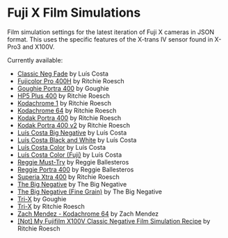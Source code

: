 Fuji X Film Simulations
=======================

Film simulation settings for the latest iteration of Fuji X cameras in JSON
format.  This uses the specific features of the X-trans IV sensor found in
X-Pro3 and X100V.

Currently available:

* [Classic Neg Fade][1] by Luís Costa
* [Fujicolor Pro 400H][2] by Ritchie Roesch
* [Goughie Portra 400][3] by Goughie
* [HP5 Plus 400][4] by Ritchie Roesch
* [Kodachrome 1][5] by Ritchie Roesch
* [Kodachrome 64][6] by Ritchie Roesch
* [Kodak Portra 400][7] by Ritchie Roesch
* [Kodak Portra 400 v2][8] by Ritchie Roesch
* [Luís Costa Big Negative][9] by Luís Costa
* [Luís Costa Black and White][10] by Luís Costa
* [Luís Costa Color][11] by Luís Costa
* [Luís Costa Color (Fuji)][12] by Luís Costa
* [Reggie Must-Try][13] by Reggie Ballesteros
* [Reggie Portra 400][14] by Reggie Ballesteros
* [Superia Xtra 400][15] by Ritchie Roesch
* [The Big Negative][16] by The Big Negative
* [The Big Negative (Fine Grain)][17] by The Big Negative
* [Tri-X][18] by Goughie
* [Tri-X][19] by Ritchie Roesch
* [Zach Mendez - Kodachrome 64][20] by Zach Mendez
* [[Not] My Fujifilm X100V Classic Negative Film Simulation Recipe][21] by Ritchie Roesch

[1]: https://lifeunintended.com/2021/08/06/the-7-custom-fujifilm-recipes-on-my-camera-right-now/
[2]: https://fujixweekly.com/2021/05/16/fujifilm-x100v-x-trans-iv-film-simulation-recipe-fujicolor-pro-400h/
[3]: https://www.youtube.com/watch?v=KPYFHqzxFKI
[4]: https://fujixweekly.com/2022/03/23/fujifilm-x-trans-iv-film-simulation-recipe-ilford-hp5-plus-400/
[5]: https://fujixweekly.com/2020/05/27/my-fujifilm-x100v-kodachrome-64-film-simulation-recipe/
[6]: https://fujixweekly.com/2020/05/27/my-fujifilm-x100v-kodachrome-64-film-simulation-recipe/
[7]: https://fujixweekly.com/2020/06/10/fujifilm-x100v-film-simulation-kodak-portra-400/
[8]: https://fujixweekly.com/2020/12/30/fujifilm-x100v-film-simulation-recipe-kodak-portra-400-v2/
[9]: https://lifeunintended.com/2021/08/06/the-7-custom-fujifilm-recipes-on-my-camera-right-now/
[10]: https://lifeunintended.com/articles/my-favorite-fujifilm-film-simulation-settings/
[11]: https://lifeunintended.com/articles/my-favorite-fujifilm-film-simulation-settings/
[12]: https://lifeunintended.com/articles/my-favorite-fujifilm-film-simulation-settings/
[13]: https://www.youtube.com/watch?v=VHK0TiVmbU4
[14]: https://fujixweekly.com/2022/06/11/fujifilm-x-trans-iv-film-simulation-recipe-reggies-portra/
[15]: https://fujixweekly.com/2020/11/10/fujifilm-x100v-film-simulation-recipe-superia-xtra-400/
[16]: https://www.youtube.com/watch?v=LBBe8yIZcak
[17]: https://www.youtube.com/watch?v=LBBe8yIZcak
[18]: https://www.youtube.com/watch?v=UKa8L7VLa5Y
[19]: https://fujixweekly.com/2020/06/18/fujifilm-x100v-film-simulation-recipe-kodak-tri-x-400/
[20]: https://www.youtube.com/watch?v=9rLXZUBnzhM
[21]: https://fujixweekly.com/2020/06/01/not-my-fujifilm-x100v-classic-negative-film-simulation-recipe/
